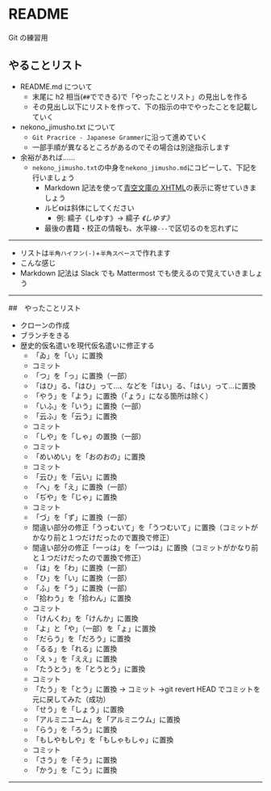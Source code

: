 # README

Git の練習用

## やることリスト

- README.md について
  - 末尾に h2 相当(`##`でできる)で「やったことリスト」の見出しを作る
  - その見出し以下にリストを作って、下の指示の中でやったことを記載していく
- nekono_jimusho.txt について
  - `Git Pracrice - Japanese Grammer`に沿って進めていく
  - 一部手順が異なるところがあるのでその場合は別途指示します
- 余裕があれば……
  - `nekono_jimusho.txt`の中身を`nekono_jimusho.md`にコピーして、下記を行いましょう
    - Markdown 記法を使って[青空文庫の XHTML](https://www.aozora.gr.jp/cards/000081/files/464_19941.html)の表示に寄せていきましょう
    - ルビ`《》`は斜体にしてください
      - 例: 繻子《しゆす》→ 繻子 _《しゆす》_
    - 最後の書籍・校正の情報も、水平線`---`で区切るのを忘れずに

---

- リストは`半角ハイフン(-)`+`半角スペース`で作れます
- こんな感じ
- Markdown 記法は Slack でも Mattermost でも使えるので覚えていきましょう

---

##　やったことリスト

- クローンの作成
- ブランチをきる
- 歴史的仮名遣いを現代仮名遣いに修正する
  - 「ゐ」を「い」に置換
  - コミット
  - 「つ」を「っ」に置換（一部）
  - 「はひ」る、「はひ」って…、などを「はい」る、「はい」って…に置換
  - 「やう」を「よう」に置換（「ょう」になる箇所は除く）
  - 「いふ」を「いう」に置換（一部）
  - 「云ふ」を「云う」に置換
  - コミット
  - 「しや」を「しゃ」の置換（一部）
  - コミット
  - 「めいめい」を「おのおの」に置換
  - コミット
  - 「云ひ」を「云い」に置換
  - 「へ」を「え」に置換（一部）
  - 「ぢや」を「じゃ」に置換
  - コミット
  - 「づ」を「ず」に置換（一部）
  - 間違い部分の修正「うっむいて」を「うつむいて」に置換（コミットがかなり前と１つだけだったので置換で修正）
  - 間違い部分の修正「一っは」を「一つは」に置換（コミットがかなり前と１つだけだったので置換で修正）
  - 「は」を「わ」に置換（一部）
  - 「ひ」を「い」に置換（一部）
  - 「ふ」を「う」に置換（一部）
  - 「拾わう」を「拾わん」に置換
  - コミット
  - 「けんくわ」を「けんか」に置換
  - 「よ」と「や」（一部）を「ょ」に置換
  - 「だらう」を「だろう」に置換
  - 「るる」を「れる」に置換
  - 「えゝ」を「ええ」に置換
  - 「たうとう」を「とうとう」に置換
  - コミット
  - 「たう」を「とう」に置換 → コミット →git revert HEAD でコミットを元に戻してみた（成功）
  - 「せう」を「しょう」に置換
  - 「アルミニユーム」を「アルミニウム」に置換
  - 「らう」を「ろう」に置換
  - 「もしやもしや」を「もしゃもしゃ」に置換
  - コミット
  - 「さう」を「そう」に置換
  - 「かう」を「こう」に置換

---
